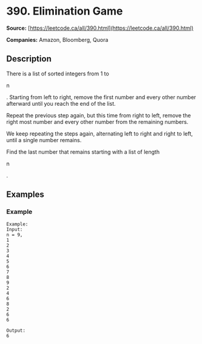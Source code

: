 # 390. Elimination Game

**Source:** [https://leetcode.ca/all/390.html](https://leetcode.ca/all/390.html)

**Companies:** Amazon, Bloomberg, Quora

## Description

There is a list of sorted integers from 1 to

n

. Starting from left to right, remove
        the first number and every other number afterward until you reach the end of the list.

Repeat the previous step again, but this time from right to left, remove the right most
        number and every other number from the remaining numbers.

We keep repeating the steps again, alternating left to right and right to left, until a
        single number remains.

Find the last number that remains starting with a list of length

n

.

## Examples

### Example

```
Example:
Input:
n = 9,
1
2
3
4
5
6
7
8
9
2
4
6
8
2
6
6

Output:
6
```

